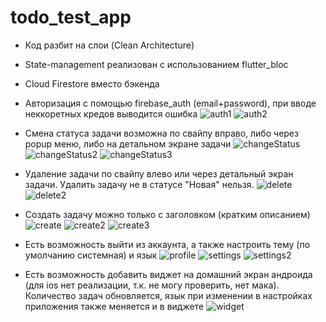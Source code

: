 # todo_test_app

* Код разбит на слои (Clean Architecture)
* State-management реализован с использованием flutter_bloc
* Cloud Firestore вместо бэкенда

* Авторизация с помощью firebase_auth (email+password), при вводе неккоретных кредов выводится ошибка
  ![auth1](https://github.com/ann-who/todo_test_app/assets/67263836/b2d5ef21-5512-4036-8005-9e680becc8fd)
  ![auth2](https://github.com/ann-who/todo_test_app/assets/67263836/6671bec2-c3f8-4286-92e8-8f038a07d2dc)

* Смена статуса задачи возможна по свайпу вправо, либо через popup меню, либо на детальном экране задачи
  ![changeStatus](https://github.com/ann-who/todo_test_app/assets/67263836/484ea2c9-a948-4f91-9d98-bca891051293)
  ![changeStatus2](https://github.com/ann-who/todo_test_app/assets/67263836/e6b79ab8-9b8e-418b-a334-5d7b5eebea70)
  ![changeStatus3](https://github.com/ann-who/todo_test_app/assets/67263836/6e2f6475-eb6d-4d87-a0fa-3638a2949600)

* Удаление задачи по свайпу влево или через детальный экран задачи. Удалить задачу не в статусе "Новая" нельзя.
  ![delete](https://github.com/ann-who/todo_test_app/assets/67263836/92a4e17e-c6e6-4632-a2a0-c06cf1fa03b2)
  ![delete2](https://github.com/ann-who/todo_test_app/assets/67263836/94ff0bcd-f3cb-4cc6-a1e5-323a6b9a7760)

* Создать задачу можно только с заголовком (кратким описанием)
  ![create](https://github.com/ann-who/todo_test_app/assets/67263836/0843a35e-428e-4047-a395-e72bc5780839)
  ![create2](https://github.com/ann-who/todo_test_app/assets/67263836/a1fe4874-114c-49f5-b6ba-69dd27a3fce2)
  ![create3](https://github.com/ann-who/todo_test_app/assets/67263836/a8e84675-09b9-4b43-8935-7a72f5550ad8)

* Есть возможность выйти из аккаунта, а также настроить тему (по умолчанию системная) и язык
  ![profile](https://github.com/ann-who/todo_test_app/assets/67263836/ca5471d0-e0cc-4808-b0f9-7639aa36d1e8)
  ![settings](https://github.com/ann-who/todo_test_app/assets/67263836/80eea5f2-e6b3-45a4-b3c3-cfaf157d8532)
  ![settings2](https://github.com/ann-who/todo_test_app/assets/67263836/3d0c1592-8709-4c1b-b509-3422c8686098)

* Есть возможность добавить виджет на домашний экран андроида (для ios нет реализации, т.к. не могу проверить, нет мака). Количество задач обновляется, язык при изменении в настройках приложения также меняется и в виджете
  ![widget](https://github.com/ann-who/todo_test_app/assets/67263836/8696f019-5ab1-49e3-a5b7-9e78aebe6539)
  